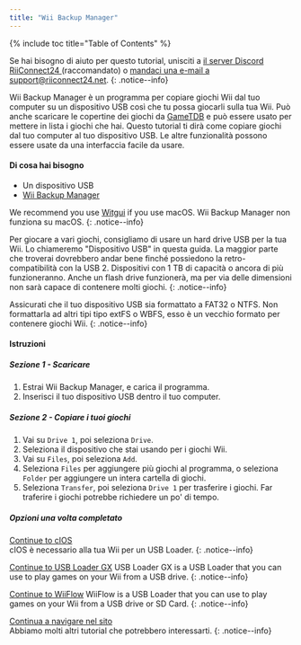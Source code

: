 ```yaml
---
title: "Wii Backup Manager"
---
```


{% include toc title="Table of Contents" %}

Se hai bisogno di aiuto per questo tutorial, unisciti a [il server Discord RiiConnect24 ](https://discord.gg/b4Y7jfD) (raccomandato) o [mandaci una e-mail a support@riiconnect24.net](mailto:support@riiconnect24.net).
{: .notice--info}

Wii Backup Manager è un programma per copiare giochi Wii dal tuo computer su un dispositivo USB così che tu possa giocarli sulla tua Wii. Può anche scaricare le copertine dei giochi da [GameTDB](https://gametdb.com/) e può essere usato per mettere in lista i giochi che hai. Questo tutorial ti dirà come copiare giochi dal tuo computer al tuo dispositivo USB. Le altre funzionalità possono essere usate da una interfaccia facile da usare.
#### Di cosa hai bisogno

* Un dispositivo USB
* [Wii Backup Manager](https://static.wiidatabase.de/Wii-Backup-Manager.zip)

We recommend you use [Witgui](https://desairem.com/wordpress/category/witgui-download/) if you use macOS. Wii Backup Manager non funziona su macOS.
{: .notice--info}

Per giocare a vari giochi, consigliamo di usare un hard drive USB per la tua Wii. Lo chiameremo "Dispositivo USB" in questa guida. La maggior parte che troverai dovrebbero andar bene finché possiedono la retro-compatibilità con la USB 2. Dispositivi con 1 TB di capacità o ancora di più funzioneranno. Anche un flash drive funzionerà, ma per via delle dimensioni non sarà capace di contenere molti giochi.
{: .notice--info}

Assicurati che il tuo dispositivo USB sia formattato a FAT32 o NTFS. Non formattarla ad altri tipi tipo extFS o WBFS, esso è un vecchio formato per contenere giochi Wii.
{: .notice--info}

#### Istruzioni

##### Sezione 1 - Scaricare

1. Estrai Wii Backup Manager, e carica il programma.
2. Inserisci il tuo dispositivo USB dentro il tuo computer.

##### Sezione 2 - Copiare i tuoi giochi

1. Vai su `Drive 1`, poi seleziona `Drive`.
2. Seleziona il dispositivo che stai usando per i giochi Wii.
3. Vai su `Files`, poi seleziona `Add`.
4. Seleziona `Files` per aggiungere più giochi al programma, o seleziona `Folder` per aggiungere un intera cartella di giochi.
5. Seleziona `Transfer`, poi seleziona `Drive 1` per trasferire i giochi. Far traferire i giochi potrebbe richiedere un po' di tempo.

##### Opzioni una volta completato

[Continue to cIOS](cios)<br> cIOS è necessario alla tua Wii per un USB Loader.
{: .notice--info}

[Continue to USB Loader GX](usbloadergx) USB Loader GX is a USB Loader that you can use to play games on your Wii from a USB drive.
{: .notice--info}

[Continue to WiiFlow](wiiflow) WiiFlow is a USB Loader that you can use to play games on your Wii from a USB drive or SD Card.
{: .notice--info}

[Continua a navigare nel sito](site-navigation)<br> Abbiamo molti altri tutorial che potrebbero interessarti.
{: .notice--info}
